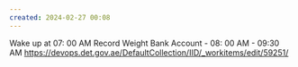 ```yaml
---
created: 2024-02-27 00:08
---
```

Wake up at 07: 00 AM
Record Weight
Bank Account - 08: 00 AM - 09:30 AM
https://devops.det.gov.ae/DefaultCollection/IID/_workitems/edit/59251/
